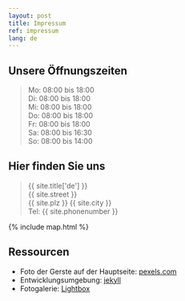 ```yaml
---
layout: post
title: Impressum
ref: impressum
lang: de
---
```


## Unsere Öffnungszeiten

> Mo: 08:00 bis 18:00  
> Di: 08:00 bis 18:00  
> Mi: 08:00 bis 18:00  
> Do: 08:00 bis 18:00  
> Fr: 08:00 bis 18:00  
> Sa: 08:00 bis 16:30  
> So: 08:00 bis 14:00  

## Hier finden Sie uns

> {{ site.title['de'] }}  
> {{ site.street }}  
> {{ site.plz }} {{ site.city }}  
> Tel: {{ site.phonenumber }}

{% include map.html %}

## Ressourcen

* Foto der Gerste auf der Hauptseite:
  [pexels.com](https://www.pexels.com/de-de/foto/anbau-ausserorts-bauernhof-ernte-533346/)
* Entwicklungsumgebung: [jekyll](https://jekyllrb.com/)
* Fotogalerie: [Lightbox](https://jekyllcodex.org/without-plugin/lightbox/)
